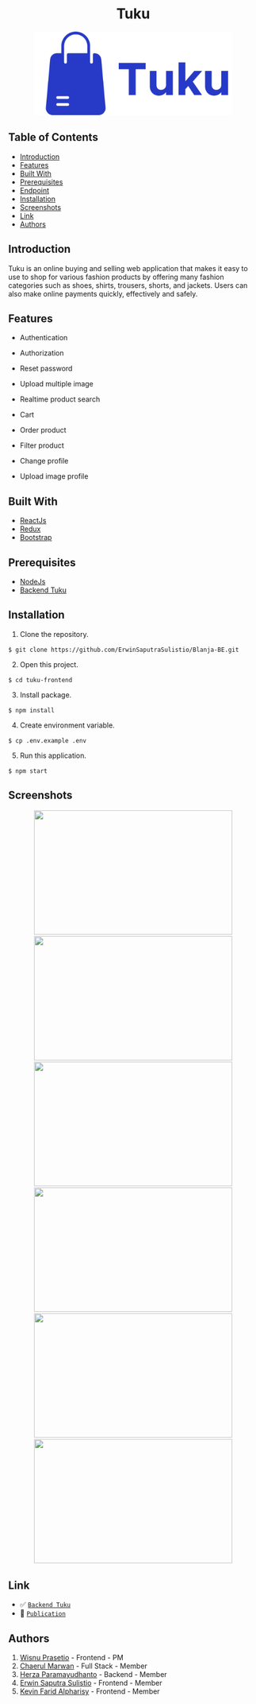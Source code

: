 <h1 align="center">Tuku</h1>
<p align="center">
  <a href="https://tukupedia.netlify.app/" target="_blank"><img src="./src/assets/Tuku.png"  width="400" alt="Tuku" border="0" /></a>
</p>

## Table of Contents

- [Introduction](#introduction)
- [Features](#features)
- [Built With](#built-with)
- [Prerequisites](#prerequisites)
- [Endpoint](#endpoint)
- [Installation](#installation)
- [Screenshots](#screenshots)
- [Link](#link)
- [Authors](#authors)

## Introduction

Tuku is an online buying and selling web application that makes it easy to use to shop for various fashion products by offering many fashion categories such as shoes, shirts, trousers, shorts, and jackets. Users can also make online payments quickly, effectively and safely.

## Features

- Authentication

- Authorization

- Reset password

- Upload multiple image

- Realtime product search

- Cart

- Order product

- Filter product

- Change profile

- Upload image profile

## Built With

- [ReactJs](https://reactjs.org/)
- [Redux](https://redux.js.org/)
- [Bootstrap](https://getbootstrap.com/)

## Prerequisites

- [NodeJs](https://nodejs.org/en/download/)
- [Backend Tuku](https://github.com/ErwinSaputraSulistio/Blanja-BE)

## Installation

1. Clone the repository.

```
$ git clone https://github.com/ErwinSaputraSulistio/Blanja-BE.git
```

2. Open this project.

```
$ cd tuku-frontend
```

3. Install package.

```
$ npm install
```

4. Create environment variable.

```
$ cp .env.example .env
```

5. Run this application.

```
$ npm start
```

## Screenshots

<p align="center">
  <span>
    <img width="400" height="250" src="https://user-images.githubusercontent.com/74039235/117496299-0d242480-afa1-11eb-8714-d156080b080b.jpg">   
    <img width="400" height="250" src="https://user-images.githubusercontent.com/74039235/117530610-3e840b00-b008-11eb-8efd-fb08a1492237.jpg">   
    <img width="400" height="250" src="https://user-images.githubusercontent.com/74039235/117561786-13f78800-b0c4-11eb-931a-320987705051.jpg">   
    <img width="400" height="250" src="https://user-images.githubusercontent.com/74039235/117561859-a26c0980-b0c4-11eb-9dec-0d85acdf6e6c.jpg">
    <img width="400" height="250" src="https://user-images.githubusercontent.com/74039235/117561916-01318300-b0c5-11eb-89cd-b806f3349940.jpg">   
    <img width="400" height="250" src="https://user-images.githubusercontent.com/74039235/119400733-c9514f00-bd04-11eb-8385-8a2b7c0bfb84.jpg">
  </span>
</p>

## Link

- :white_check_mark: [`Backend Tuku`](https://github.com/ErwinSaputraSulistio/Blanja-BE)
- :rocket: [`Publication`](https://tukupedia.netlify.app/)

## Authors

1. [Wisnu Prasetio](https://github.com/prasetioad) - Frontend - PM
2. [Chaerul Marwan](https://github.com/chaerulmarwan20) - Full Stack - Member
3. [Herza Paramayudhanto](https://github.com/herzaparam) - Backend - Member
4. [Erwin Saputra Sulistio](https://github.com/ErwinSaputraSulistio) - Frontend - Member
5. [Kevin Farid Alpharisy](https://github.com/kevinfaridap) - Frontend - Member
